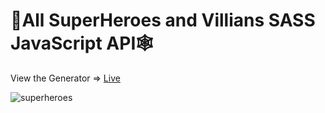 # 🦇All SuperHeroes and Villians SASS JavaScript API🕸️

View the Generator => [Live](https://dan-angelin.com/projects/superheroes-and-villains/)

![superheroes](https://i.imgur.com/iqQpH4T.jpg) 
